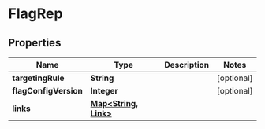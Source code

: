 

# FlagRep


## Properties

Name | Type | Description | Notes
------------ | ------------- | ------------- | -------------
**targetingRule** | **String** |  |  [optional]
**flagConfigVersion** | **Integer** |  |  [optional]
**links** | [**Map&lt;String, Link&gt;**](Link.md) |  | 



